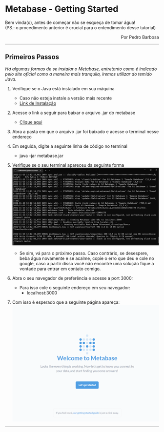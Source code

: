 # Metabase - Getting Started
Bem vinda(o), antes de começar não se esqueça de tomar água!<br>
(PS.: o procedimento anterior é crucial para o entendimento desse tutorial)
<div dir="rtl">Por Pedro Barbosa</div>

---

## Primeiros Passos

_Há algumas formas de se instalar o Metabase, entretanto como é indicado pelo site oficial como a maneira mais tranquila, iremos utilizar do temido Java._

1. Verifique se o Java está instalado em sua máquina
	- Caso não esteja instale a versão mais recente
	- [Link de Instalação](https://www.java.com/download/ie_manual.jsp)

2. Acesse o link a seguir para baixar o arquivo .jar do metabase
	- [Clique aqui](https://www.metabase.com/start/oss/jar)

3. Abra a pasta em que o arquivo .jar foi baixado e acesse o terminal nesse endereço

5. Em seguida, digite a seguinte linha de código no terminal
	- java -jar metabase.jar

6. Verifique se o seu terminal apareceu da seguinte forma
![Pasted image 20221123122912.png](https://github.com/pedrobarbosaocb/RepositorioTeste/blob/main/docs/img/Pasted%20image%2020221123122912.png?raw=true)
	- Se sim, vá para o próximo passo. Caso contrário, se desespere, beba água novamente e se acalme, copie o erro que deu e cole no google, caso a partir disso você não encontre uma solução fique a vontade para entrar em contato comigo.

6. Abra o seu navegador de preferência e acesse a port 3000:
	- Para isso cole o seguinte endereço em seu navegador:
		- localhost:3000

7. Com isso é esperado que a seguinte página apareça:
![Pasted image 20221123123632.png](https://github.com/pedrobarbosaocb/RepositorioTeste/blob/main/docs/img/Pasted%20image%2020221123123632.png?raw=true)
---
